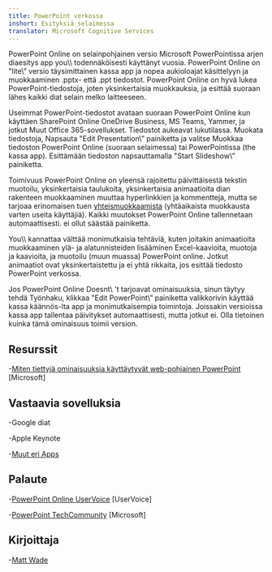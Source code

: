 ```yaml
---
title: PowerPoint verkossa
inshort: Esityksiä selaimessa
translator: Microsoft Cognitive Services
---
```


PowerPoint Online on selainpohjainen versio Microsoft PowerPointissa
arjen diaesitys app you\\\\ todennäköisesti käyttänyt vuosia.
PowerPoint Online on \"lite\” versio täysimittainen kassa app
ja nopea aukioloajat käsittelyyn ja muokkaaminen .pptx- että .ppt
tiedostot. PowerPoint Online on hyvä lukea PowerPoint-tiedostoja, joten
yksinkertaisia muokkauksia, ja esittää suoraan lähes kaikki diat
selain melko laitteeseen.

Useimmat PowerPoint-tiedostot avataan suoraan PowerPoint Online kun käyttäen
SharePoint Online OneDrive Business, MS Teams, Yammer, ja jotkut
Muut Office 365-sovellukset. Tiedostot aukeavat lukutilassa. Muokata tiedostoja,
Napsauta \"Edit Presentation\” painiketta ja valitse Muokkaa
tiedoston PowerPoint Online (suoraan selaimessa) tai PowerPointissa (the
kassa app). Esittämään tiedoston napsauttamalla \"Start Slideshow\” painiketta.

Toimivuus PowerPoint Online on yleensä rajoitettu päivittäisestä
tekstin muotoilu, yksinkertaisia taulukoita, yksinkertaisia animaatioita dian rakenteen muokkaaminen
muuttaa hyperlinkkien ja kommentteja, mutta se tarjoaa erinomaisen tuen
[yhteismuokkaamista](http://icsh.pt/CoAuthoring) (yhtäaikaista muokkausta varten
useita käyttäjiä). Kaikki muutokset PowerPoint Online tallennetaan
automaattisesti. ei ollut säästää painiketta.

You\\\\ kannattaa välttää monimutkaisia tehtäviä, kuten joitakin animaatioita muokkaaminen
ylä- ja alatunnisteiden lisääminen Excel-kaavioita, muotoja ja kaavioita,
ja muotoilu (muun muassa) PowerPoint online. Jotkut
animaatiot ovat yksinkertaistettu ja ei yhtä rikkaita, jos esittää tiedosto
PowerPoint verkossa.

Jos PowerPoint Online Doesnt\ 't tarjoavat ominaisuuksia, sinun täytyy tehdä
Työnhaku, klikkaa \"Edit PowerPoint\” painiketta valikkorivin
käyttää kassa käännös-lta app ja monimutkaisempia toimintoja.
Joissakin versioissa kassa app tallentaa päivitykset automaattisesti, mutta jotkut
ei. Olla tietoinen kuinka tämä ominaisuus toimii version.

Resurssit
---------

-[Miten tiettyjä ominaisuuksia käyttäytyvät web-pohjainen
    PowerPoint](https://support.office.com/en-us/article/How-certain-features-behave-in-web-based-PowerPoint-A931F0C8-1305-4428-8F7C-9CFA00EF28C5)
    \[Microsoft\]

Vastaavia sovelluksia
--------------------

-Google diat

-Apple Keynote

-[Muut eri
    Apps](https://en.wikipedia.org/wiki/Presentation_program)

Palaute
---------

-[PowerPoint Online UserVoice](https://powerpoint.uservoice.com/forums/270149-powerpoint-online)
    \[UserVoice\]

-[PowerPoint TechCommunity](https://techcommunity.microsoft.com/t5/PowerPoint-Office-Mix/ct-p/PowerPoint)
    \[Microsoft\]

Kirjoittaja
---------

-[Matt Wade](https://www.linkedin.com/in/thatmattwade/)


